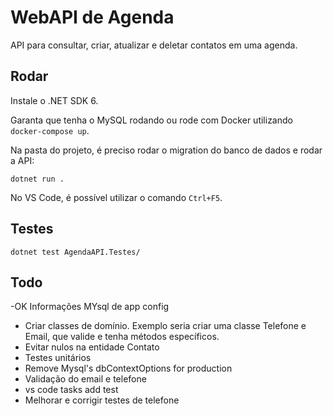 # WebAPI de Agenda

API para consultar, criar, atualizar e deletar contatos em uma agenda.

## Rodar

Instale o .NET SDK 6.

Garanta que tenha o MySQL rodando ou rode com Docker utilizando `docker-compose up`.

Na pasta do projeto, é preciso rodar o migration do banco de dados e rodar a API:

```
dotnet run .
```

No VS Code, é possível utilizar o comando `Ctrl+F5`.

## Testes

```
dotnet test AgendaAPI.Testes/
```

## Todo

-OK Informações MYsql de app config
- Criar classes de domínio. Exemplo seria criar uma classe Telefone e Email, que valide e tenha métodos específicos.
- Evitar nulos na entidade Contato
- Testes unitários
- Remove Mysql's dbContextOptions for production
- Validação do email e telefone
- vs code tasks add test
- Melhorar e corrigir testes de telefone
